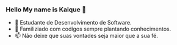 ### Hello My name is Kaique 👋

<!--
**KaiqueGuilherme/KaiqueGuilherme** is a ✨ _special_ ✨ repository because its `README.md` (this file) appears on your GitHub profile.

Conheça mais um pouco sobre mim:
-->
- 🔭 Estudante de Desenvolvimento de Software.
- 🌱 Familiziado com codígos sempre plantando conhecimentos.
- 📫 Não deixe que suas vontades seja maior que a sua fé.


